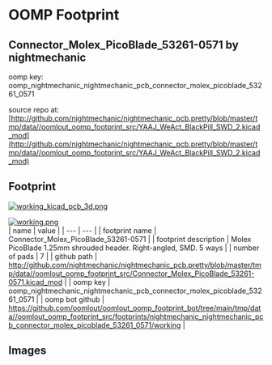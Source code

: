 # OOMP Footprint  
## Connector_Molex_PicoBlade_53261-0571  by nightmechanic  
  
oomp key: oomp_nightmechanic_nightmechanic_pcb_connector_molex_picoblade_53261_0571  
  
source repo at: [http://github.com/nightmechanic/nightmechanic_pcb.pretty/blob/master/tmp/data//oomlout_oomp_footprint_src/YAAJ_WeAct_BlackPill_SWD_2.kicad_mod](http://github.com/nightmechanic/nightmechanic_pcb.pretty/blob/master/tmp/data//oomlout_oomp_footprint_src/YAAJ_WeAct_BlackPill_SWD_2.kicad_mod)  
## Footprint  
  
[![working_kicad_pcb_3d.png](working_kicad_pcb_3d_600.png)](working_kicad_pcb_3d.png)  
  
[![working.png](working_600.png)](working.png)  
| name | value | 
| --- | --- | 
| footprint name | Connector_Molex_PicoBlade_53261-0571 | 
| footprint description | Molex PicoBlade 1.25mm shrouded header. Right-angled, SMD. 5 ways | 
| number of pads | 7 | 
| github path | http://github.com/nightmechanic/nightmechanic_pcb.pretty/blob/master/tmp/data//oomlout_oomp_footprint_src/Connector_Molex_PicoBlade_53261-0571.kicad_mod | 
| oomp key | oomp_nightmechanic_nightmechanic_pcb_connector_molex_picoblade_53261_0571 | 
| oomp bot github | https://github.com/oomlout/oomlout_oomp_footprint_bot/tree/main/tmp/data//oomlout_oomp_footprint_src/footprints/nightmechanic_nightmechanic_pcb_connector_molex_picoblade_53261_0571/working | 
## Images  
